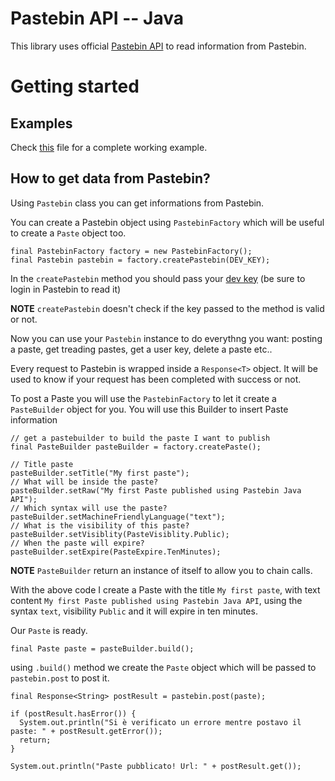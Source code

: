 Pastebin API -- Java
=================

This library uses official [Pastebin API](http://pastebin.com/api) to read information from Pastebin.

Getting started
==

Examples
--

Check [this](https://github.com/rrev/pastebin-java-api/blob/master/Pastebin-Java-Examples/src/com/besaba/revonline/pastebinexamples/Examples.java) 
file for a complete working example.

How to get data from Pastebin?
--

Using `Pastebin` class you can get informations from Pastebin. 

You can create a Pastebin object using `PastebinFactory` which will be useful to create a `Paste` object too.

```
final PastebinFactory factory = new PastebinFactory();
final Pastebin pastebin = factory.createPastebin(DEV_KEY);
```

In the `createPastebin` method you should pass your [dev key](http://pastebin.com/api#1) (be sure to login in Pastebin to read it)

**NOTE** `createPastebin` doesn't check if the key passed to the method is valid or not.

Now you can use your `Pastebin` instance to do everythng you want: posting a paste, get treading pastes, get a user
key, delete a paste etc..

Every request to Pastebin is wrapped inside a `Response<T>` object. It will be used to know 
if your request has been completed with success or not.

To post a Paste you will use the `PastebinFactory` to let it create a `PasteBuilder` object for you.
You will use this Builder to insert Paste information

```
// get a pastebuilder to build the paste I want to publish
final PasteBuilder pasteBuilder = factory.createPaste();

// Title paste
pasteBuilder.setTitle("My first paste");
// What will be inside the paste?
pasteBuilder.setRaw("My first Paste published using Pastebin Java API");
// Which syntax will use the paste?
pasteBuilder.setMachineFriendlyLanguage("text");
// What is the visibility of this paste?
pasteBuilder.setVisiblity(PasteVisiblity.Public);
// When the paste will expire?
pasteBuilder.setExpire(PasteExpire.TenMinutes);
```

**NOTE** `PasteBuilder` return an instance of itself to allow you to chain calls.

With the above code I create a Paste with the title `My first paste`, 
with text content `My first Paste published using Pastebin Java API`,
using the syntax `text`, visibility `Public` and it will expire in ten minutes.

Our `Paste` is ready. 

```
final Paste paste = pasteBuilder.build();
```

using `.build()` method we create the `Paste` object which will be passed to `pastebin.post` to post it.

```
final Response<String> postResult = pastebin.post(paste);

if (postResult.hasError()) {
  System.out.println("Si è verificato un errore mentre postavo il paste: " + postResult.getError());
  return;
}

System.out.println("Paste pubblicato! Url: " + postResult.get());
```
